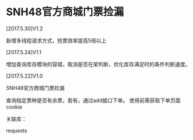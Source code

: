 # SNH48官方商城门票捡漏

[2017.5.30]V1.2

新增多线程请求方式，抢票效率提高5倍以上

[2017.5.24]V1.1 

增加查询库存模块的容错，取消是否在架判断，优化库存满足时的条件判断速度。

[2017.5.22]V1.0 

SNH48官方商城门票捡漏

查询指定票种是否有余票，若有，通过add接口下单。
使用前需获取下单页面cookie

关联库：

requests
